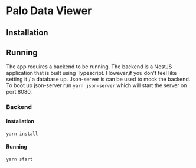 # Palo Data Viewer
## Installation

## Running
The app requires a backend to be running.  The backend is a NestJS application that is built using Typescript. However,if you don't feel like setting it / a database up.  Json-server is can be used to mock the backend. To boot up json-server run `yarn json-server` which will start the server on port 8080.

### Backend

#### Installation

`yarn install`

#### Running
```
yarn start
```

